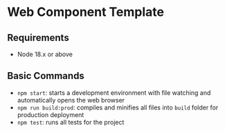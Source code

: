 # Web Component Template

## Requirements
* Node 18.x or above

## Basic Commands
* `npm start`: starts a development environment with file watching and automatically opens the web browser
* `npm run build:prod`: compiles and minifies all files into `build` folder for production deployment
* `npm test`: runs all tests for the project
